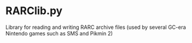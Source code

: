 # RARClib.py
Library for reading and writing RARC archive files (used by several GC-era Nintendo games such as SMS and Pikmin 2)
